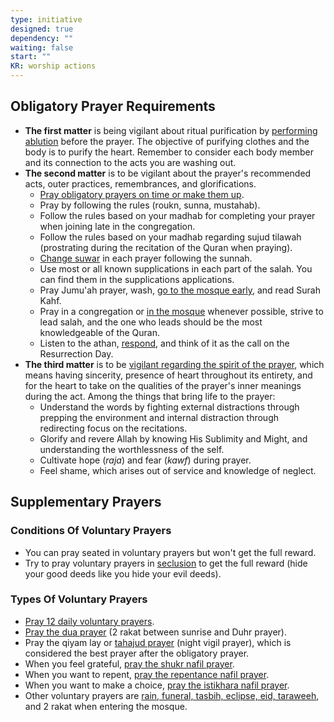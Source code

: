 ```yaml
---
type: initiative
designed: true
dependency: ""
waiting: false
start: ""
KR: worship actions
---
```


## Obligatory Prayer Requirements

* **The first matter** is being vigilant about ritual purification by [performing ablution](Processes/Make%20ablution%20with%20both%20intentions.md) before the prayer. The objective of purifying clothes and the body is to purify the heart. Remember to consider each body member and its connection to the acts you are washing out.
* **The second matter** is to be vigilant about the prayer's recommended acts, outer practices, remembrances, and glorifications.
    * [Pray obligatory prayers on time or make them up](Processes/Pray%20obligatory%20prayers%20on%20time%20or%20make%20them%20up.md).
    * Pray by following the rules (roukn, sunna, mustahab).
    * Follow the rules based on your madhab for completing your prayer when joining late in the congregation.
    * Follow the rules based on your madhab regarding sujud tilawah (prostrating during the recitation of the Quran when praying).
    * [Change suwar](Processes/Make%20ablution%20with%20both%20intentions.md) in each prayer following the sunnah.
    * Use most or all known supplications in each part of the salah. You can find them in the supplications applications.
    * Pray Jumu'ah prayer, wash, [go to the mosque early](Processes/Make%20preparation%20for%20friday%20prayer.md), and read Surah Kahf.
    * Pray in a congregation or [in the mosque](Processes/Pray%20in%20the%20mosque.md) whenever possible, strive to lead salah, and the one who leads should be the most knowledgeable of the Quran.
    * Listen to the athan, [respond](Processes/Respond%20to%20call%20of%20prayer.md), and think of it as the call on the Resurrection Day.
* **The third matter** is to be [vigilant regarding the spirit of the prayer](Processes/Focus%20during%20prayer.md), which means having sincerity, presence of heart throughout its entirety, and for the heart to take on the qualities of the prayer's inner meanings during the act. Among the things that bring life to the prayer:
    * Understand the words by fighting external distractions through prepping the environment and internal distraction through redirecting focus on the recitations.
    * Glorify and revere Allah by knowing His Sublimity and Might, and understanding the worthlessness of the self.
    * Cultivate hope (_raja_) and fear (_kawf_) during prayer.
    * Feel shame, which arises out of service and knowledge of neglect.

## Supplementary Prayers

### Conditions Of Voluntary Prayers

* You can pray seated in voluntary prayers but won't get the full reward.
* Try to pray voluntary prayers in [seclusion](Processes/Hide%20your%20good%20deeds.md) to get the full reward (hide your good deeds like you hide your evil deeds).

### Types Of Voluntary Prayers

* [Pray 12 daily voluntary prayers](Processes/Pray%2012%20daily%20nawafil%20prayers.md).
* [Pray the dua prayer](Processes/Pray%20the%20dua%20prayer.md) (2 rakat between sunrise and Duhr prayer).
* Pray the qiyam lay or [tahajud prayer](Processes/Pray%20tahajud%20prayer.md) (night vigil prayer), which is considered the best prayer after the obligatory prayer.
* When you feel grateful, [pray the shukr nafil prayer](Processes/Pray%20chukr%20nafil%20prayer.md).
* When you want to repent, [pray the repentance nafil prayer](Processes/Regret%20and%20prevent%20after%20committing%20a%20sin.md).
* When you want to make a choice, [pray the istikhara nafil prayer](Processes/Make%20istikhara%20when%20choosing.md).
* Other voluntary prayers are [rain, funeral, tasbih, eclipse, eid, taraweeh](Processes/Pray%20additional%20voluntary%20prayers.md), and 2 rakat when entering the mosque.

